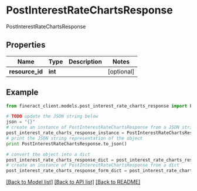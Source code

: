 # PostInterestRateChartsResponse

PostInterestRateChartsResponse

## Properties

Name | Type | Description | Notes
------------ | ------------- | ------------- | -------------
**resource_id** | **int** |  | [optional] 

## Example

```python
from fineract_client.models.post_interest_rate_charts_response import PostInterestRateChartsResponse

# TODO update the JSON string below
json = "{}"
# create an instance of PostInterestRateChartsResponse from a JSON string
post_interest_rate_charts_response_instance = PostInterestRateChartsResponse.from_json(json)
# print the JSON string representation of the object
print PostInterestRateChartsResponse.to_json()

# convert the object into a dict
post_interest_rate_charts_response_dict = post_interest_rate_charts_response_instance.to_dict()
# create an instance of PostInterestRateChartsResponse from a dict
post_interest_rate_charts_response_form_dict = post_interest_rate_charts_response.from_dict(post_interest_rate_charts_response_dict)
```
[[Back to Model list]](../README.md#documentation-for-models) [[Back to API list]](../README.md#documentation-for-api-endpoints) [[Back to README]](../README.md)


